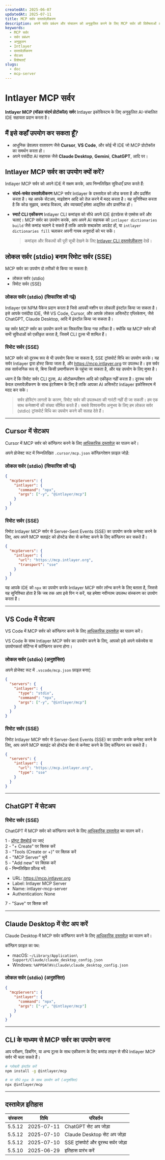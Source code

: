 ```yaml
---
createdAt: 2025-06-07
updatedAt: 2025-07-11
title: MCP सर्वर दस्तावेज़ीकरण
description: अपने सर्वर प्रबंधन और संचालन को अनुकूलित करने के लिए MCP सर्वर की विशेषताओं और सेटअप का अन्वेषण करें।
keywords:
  - MCP सर्वर
  - सर्वर प्रबंधन
  - अनुकूलन
  - Intlayer
  - दस्तावेज़ीकरण
  - सेटअप
  - विशेषताएँ
slugs:
  - doc
  - mcp-server
---
```


# Intlayer MCP सर्वर

**Intlayer MCP (मॉडल संदर्भ प्रोटोकॉल) सर्वर** Intlayer इकोसिस्टम के लिए अनुकूलित AI-संचालित IDE सहायता प्रदान करता है।

## मैं इसे कहाँ उपयोग कर सकता हूँ?

- आधुनिक डेवलपर वातावरण जैसे **Cursor**, **VS Code**, और कोई भी IDE जो MCP प्रोटोकॉल का समर्थन करता हो।
- अपने पसंदीदा AI सहायक जैसे **Claude Desktop**, **Gemini**, **ChatGPT**, आदि पर।

## Intlayer MCP सर्वर का उपयोग क्यों करें?

Intlayer MCP सर्वर को अपने IDE में सक्षम करके, आप निम्नलिखित सुविधाएँ प्राप्त करते हैं:

- **संदर्भ-सचेत दस्तावेज़ीकरण**
  MCP सर्वर Intlayer के दस्तावेज़ को लोड करता है और प्रदर्शित करता है। यह आपके सेटअप, माइग्रेशन आदि को तेज़ करने में मदद करता है।
  यह सुनिश्चित करता है कि कोड सुझाव, कमांड विकल्प, और व्याख्याएँ हमेशा अद्यतित और प्रासंगिक हों।

- **स्मार्ट CLI एकीकरण**
  Intlayer CLI कमांड्स को सीधे अपने IDE इंटरफ़ेस से एक्सेस करें और चलाएं। MCP सर्वर का उपयोग करके, आप अपने AI सहायक को `intlayer dictionaries build` जैसे कमांड चलाने दे सकते हैं ताकि आपके शब्दकोश अपडेट हों, या `intlayer dictionaries fill` चलाकर अपनी गायब अनुवादों को भर सकें।

  > कमांड्स और विकल्पों की पूरी सूची देखने के लिए [Intlayer CLI दस्तावेज़ीकरण](https://github.com/aymericzip/intlayer/blob/main/docs/docs/hi/intlayer_cli.md) देखें।

## लोकल सर्वर (stdio) बनाम रिमोट सर्वर (SSE)

MCP सर्वर का उपयोग दो तरीकों से किया जा सकता है:

- लोकल सर्वर (stdio)
- रिमोट सर्वर (SSE)

### लोकल सर्वर (stdio) (सिफारिश की गई)

Intlayer एक NPM पैकेज प्रदान करता है जिसे आपकी मशीन पर लोकली इंस्टॉल किया जा सकता है। इसे आपके पसंदीदा IDE, जैसे VS Code, Cursor, और आपके लोकल असिस्टेंट एप्लिकेशन, जैसे ChatGPT, Claude Desktop, आदि में इंस्टॉल किया जा सकता है।

यह सर्वर MCP सर्वर का उपयोग करने का सिफारिश किया गया तरीका है। क्योंकि यह MCP सर्वर की सभी सुविधाओं को एकीकृत करता है, जिसमें CLI टूल्स भी शामिल हैं।

### रिमोट सर्वर (SSE)

MCP सर्वर को दूरस्थ रूप से भी उपयोग किया जा सकता है, SSE ट्रांसपोर्ट विधि का उपयोग करके। यह सर्वर Intlayer द्वारा होस्ट किया जाता है, और https://mcp.intlayer.org पर उपलब्ध है। इस सर्वर तक सार्वजनिक रूप से, बिना किसी प्रमाणीकरण के पहुंचा जा सकता है, और यह उपयोग के लिए मुफ्त है।

ध्यान दें कि रिमोट सर्वर CLI टूल्स, AI ऑटोकम्प्लीशन आदि को एकीकृत नहीं करता है। दूरस्थ सर्वर केवल दस्तावेज़ीकरण के साथ इंटरैक्शन के लिए है ताकि आपका AI असिस्टेंट Intlayer इकोसिस्टम में मदद कर सके।

> सर्वर होस्टिंग लागतों के कारण, रिमोट सर्वर की उपलब्धता की गारंटी नहीं दी जा सकती। हम एक साथ कनेक्शनों की संख्या सीमित करते हैं। सबसे विश्वसनीय अनुभव के लिए हम लोकल सर्वर (stdio) ट्रांसपोर्ट विधि का उपयोग करने की सलाह देते हैं।

---

## Cursor में सेटअप

Cursor में MCP सर्वर को कॉन्फ़िगर करने के लिए [आधिकारिक दस्तावेज़](https://docs.cursor.com/context/mcp) का पालन करें।

अपने प्रोजेक्ट रूट में निम्नलिखित `.cursor/mcp.json` कॉन्फ़िगरेशन फ़ाइल जोड़ें:

### लोकल सर्वर (stdio) (सिफारिश की गई)

```json fileName=".cursor/mcp.json"
{
  "mcpServers": {
    "intlayer": {
      "command": "npx",
      "args": ["-y", "@intlayer/mcp"]
    }
  }
}
```

### रिमोट सर्वर (SSE)

रिमोट Intlayer MCP सर्वर से Server-Sent Events (SSE) का उपयोग करके कनेक्ट करने के लिए, आप अपने MCP क्लाइंट को होस्टेड सेवा से कनेक्ट करने के लिए कॉन्फ़िगर कर सकते हैं।

```json fileName=".cursor/mcp.json"
{
  "mcpServers": {
    "intlayer": {
      "url": "https://mcp.intlayer.org",
      "transport": "sse"
    }
  }
}
```

यह आपके IDE को `npx` का उपयोग करके Intlayer MCP सर्वर लॉन्च करने के लिए बताता है, जिससे यह सुनिश्चित होता है कि जब तक आप इसे पिन न करें, यह हमेशा नवीनतम उपलब्ध संस्करण का उपयोग करता है।

---

## VS Code में सेटअप

VS Code में MCP सर्वर को कॉन्फ़िगर करने के लिए [आधिकारिक दस्तावेज़](https://code.visualstudio.com/docs/copilot/chat/mcp-servers) का पालन करें।

VS Code के साथ Intlayer MCP सर्वर का उपयोग करने के लिए, आपको इसे अपने वर्कस्पेस या उपयोगकर्ता सेटिंग्स में कॉन्फ़िगर करना होगा।

### लोकल सर्वर (stdio) (अनुशंसित)

अपने प्रोजेक्ट रूट में `.vscode/mcp.json` फ़ाइल बनाएं:

```json fileName=".vscode/mcp.json"
{
  "servers": {
    "intlayer": {
      "type": "stdio",
      "command": "npx",
      "args": ["-y", "@intlayer/mcp"]
    }
  }
}
```

### रिमोट सर्वर (SSE)

रिमोट Intlayer MCP सर्वर से Server-Sent Events (SSE) का उपयोग करके कनेक्ट करने के लिए, आप अपने MCP क्लाइंट को होस्टेड सेवा से कनेक्ट करने के लिए कॉन्फ़िगर कर सकते हैं।

```json fileName=".vscode/mcp.json"
{
  "servers": {
    "intlayer": {
      "url": "https://mcp.intlayer.org",
      "type": "sse"
    }
  }
}
```

---

## ChatGPT में सेटअप

### रिमोट सर्वर (SSE)

ChatGPT में MCP सर्वर को कॉन्फ़िगर करने के लिए [आधिकारिक दस्तावेज़](https://platform.openai.com/docs/mcp#test-and-connect-your-mcp-server) का पालन करें।

1 - [प्रॉम्प्ट डैशबोर्ड](https://platform.openai.com/prompts) पर जाएं  
2 - "+ Create" पर क्लिक करें  
3 - "Tools (Create or +)" पर क्लिक करें  
4 - "MCP Server" चुनें  
5 - "Add new" पर क्लिक करें  
6 - निम्नलिखित फ़ील्ड भरें:

- URL: https://mcp.intlayer.org
- Label: Intlayer MCP Server
- Name: intlayer-mcp-server
- Authentication: None

7 - "Save" पर क्लिक करें

---

## Claude Desktop में सेट अप करें

Claude Desktop में MCP सर्वर कॉन्फ़िगर करने के लिए [आधिकारिक दस्तावेज़](https://modelcontextprotocol.io/quickstart/user#2-add-the-filesystem-mcp-server) का पालन करें।

कॉन्फ़िग फ़ाइल का पथ:

- macOS: `~/Library/Application\ Support/Claude/claude_desktop_config.json`
- Windows: `%APPDATA%\Claude\claude_desktop_config.json`

### लोकल सर्वर (stdio) (अनुशंसित)

```json fileName="claude_desktop_config.json"
{
  "mcpServers": {
    "intlayer": {
      "command": "npx",
      "args": ["-y", "@intlayer/mcp"]
    }
  }
}
```

---

## CLI के माध्यम से MCP सर्वर का उपयोग करना

आप परीक्षण, डिबगिंग, या अन्य टूल्स के साथ एकीकरण के लिए कमांड लाइन से सीधे Intlayer MCP सर्वर भी चला सकते हैं।

```bash
# ग्लोबली इंस्टॉल करें
npm install -g @intlayer/mcp

# या सीधे npx के साथ उपयोग करें (अनुशंसित)
npx @intlayer/mcp
```

---

## दस्तावेज़ इतिहास

| संस्करण | तिथि       | परिवर्तन                              |
| ------- | ---------- | ------------------------------------- |
| 5.5.12  | 2025-07-11 | ChatGPT सेट अप जोड़ा                  |
| 5.5.12  | 2025-07-10 | Claude Desktop सेट अप जोड़ा           |
| 5.5.12  | 2025-07-10 | SSE ट्रांसपोर्ट और दूरस्थ सर्वर जोड़ा |
| 5.5.10  | 2025-06-29 | इतिहास प्रारंभ करें                   |
